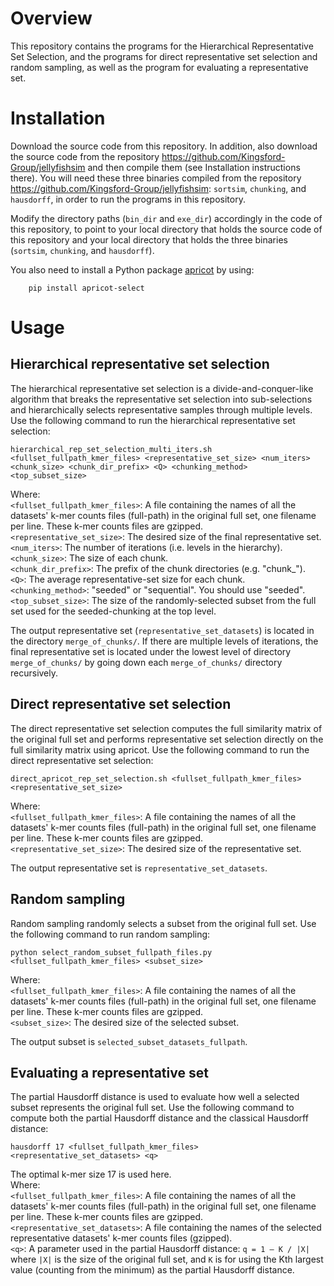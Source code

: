 # Overview

This repository contains the programs for the Hierarchical Representative Set Selection, and the programs for direct representative set selection and random sampling, as well as the program for evaluating a representative set.
   

# Installation

Download the source code from this repository. In addition, also download the source code from the repository https://github.com/Kingsford-Group/jellyfishsim and then compile them (see Installation instructions there). You will need these three binaries compiled from the repository https://github.com/Kingsford-Group/jellyfishsim: `sortsim`, `chunking`, and `hausdorff`, in order to run the programs in this repository.

Modify the directory paths (`bin_dir` and `exe_dir`) accordingly in the code of this repository, to point to your local directory that holds the source code of this repository and your local directory that holds the three binaries (`sortsim`, `chunking`, and `hausdorff`).

You also need to install a Python package [apricot](https://github.com/jmschrei/apricot) by using:
```
    pip install apricot-select
```

# Usage

## Hierarchical representative set selection

The hierarchical representative set selection is a divide-and-conquer-like algorithm that breaks the representative set selection into sub-selections and hierarchically selects representative samples through multiple levels. Use the following command to run the hierarchical representative set selection:

```
hierarchical_rep_set_selection_multi_iters.sh <fullset_fullpath_kmer_files> <representative_set_size> <num_iters> <chunk_size> <chunk_dir_prefix> <Q> <chunking_method> <top_subset_size>
```
Where: <br>
`<fullset_fullpath_kmer_files>`:  A file containing the names of all the datasets' k-mer counts files (full-path) in the original full set, one filename per line. These k-mer counts files are gzipped. <br>
`<representative_set_size>`: The desired size of the final representative set. <br>
`<num_iters>`: The number of iterations (i.e. levels in the hierarchy). <br>
`<chunk_size>`: The size of each chunk. <br>
`<chunk_dir_prefix>`: The prefix of the chunk directories (e.g. "chunk_"). <br>
`<Q>`: The average representative-set size for each chunk. <br>
`<chunking_method>`: "seeded" or "sequential". You should use "seeded". <br>
`<top_subset_size>`: The size of the randomly-selected subset from the full set used for the seeded-chunking at the top level.

The output representative set (`representative_set_datasets`) is located in the directory `merge_of_chunks/`. If there are multiple levels of iterations, the final representative set is located under the lowest level of directory `merge_of_chunks/` by going down each `merge_of_chunks/` directory recursively.

## Direct representative set selection

The direct representative set selection computes the full similarity matrix of the original full set and performs representative set selection directly on the full similarity matrix using apricot. Use the following command to run the direct representative set selection:

```
direct_apricot_rep_set_selection.sh <fullset_fullpath_kmer_files> <representative_set_size> 
```
Where: <br>
`<fullset_fullpath_kmer_files>`:  A file containing the names of all the datasets' k-mer counts files (full-path) in the original full set, one filename per line. These k-mer counts files are gzipped. <br>
`<representative_set_size>`: The desired size of the representative set. <br>

The output representative set is `representative_set_datasets`.

## Random sampling

Random sampling randomly selects a subset from the original full set. Use the following command to run random sampling:

```
python select_random_subset_fullpath_files.py <fullset_fullpath_kmer_files> <subset_size>
```

Where: <br>
`<fullset_fullpath_kmer_files>`:  A file containing the names of all the datasets' k-mer counts files (full-path) in the original full set, one filename per line. These k-mer counts files are gzipped. <br>
`<subset_size>`: The desired size of the selected subset. <br>

The output subset is `selected_subset_datasets_fullpath`.

## Evaluating a representative set

The partial Hausdorff distance is used to evaluate how well a selected subset represents the original full set. Use the following command to compute both the partial Hausdorff distance and the classical Hausdorff distance:

```
hausdorff 17 <fullset_fullpath_kmer_files> <representative_set_datasets> <q>
```

The optimal k-mer size 17 is used here. <br>
Where: <br>
`<fullset_fullpath_kmer_files>`:  A file containing the names of all the datasets' k-mer counts files (full-path) in the original full set, one filename per line. These k-mer counts files are gzipped. <br>
`<representative_set_datasets>`: A file containing the names of the selected representative datasets' k-mer counts files (gzipped). <br>
`<q>`: A parameter used in the partial Hausdorff distance: `q = 1 – K / |X|` where `|X|` is the size of the original full set, and `K` is for using the Kth largest value (counting from the minimum) as the partial Hausdorff distance. 


